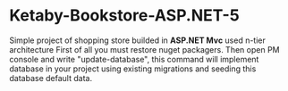 # Ketaby-Bookstore-ASP.NET-5

Simple project of shopping store builded in **ASP.NET Mvc**  used n-tier architecture
First of all you must restore nuget packagers.
Then open PM console and write "update-database", this command will implement database in your project using existing migrations and seeding this database default data.
